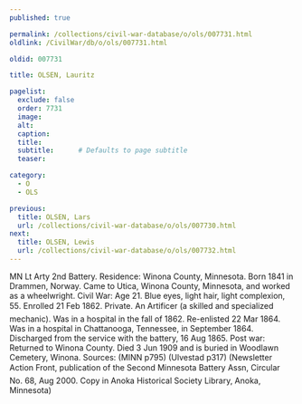```yaml
---
published: true

permalink: /collections/civil-war-database/o/ols/007731.html
oldlink: /CivilWar/db/o/ols/007731.html

oldid: 007731

title: OLSEN, Lauritz

pagelist:
  exclude: false
  order: 7731
  image: 
  alt:
  caption:
  title:
  subtitle:      # Defaults to page subtitle
  teaser:

category: 
  - O 
  - OLS

previous:
  title: OLSEN, Lars
  url: /collections/civil-war-database/o/ols/007730.html  
next:
  title: OLSEN, Lewis
  url: /collections/civil-war-database/o/ols/007732.html   
---
```

MN Lt Arty 2nd Battery. Residence: Winona County, Minnesota. Born 1841 in Drammen, Norway. Came to Utica, Winona County, Minnesota, and worked as a wheelwright. Civil War: Age 21. Blue eyes, light hair, light complexion, 5&#146;5&#148;. Enrolled 21 Feb 1862. Private. An Artificer (a skilled and specialized mechanic). Was in a hospital in the fall of 1862. Re-enlisted 22 Mar 1864. Was in a hospital in Chattanooga, Tennessee, in September 1864. Discharged from the service with the battery, 16 Aug 1865. Post war: Returned to Winona County. Died 3 Jun 1909 and is buried in Woodlawn Cemetery, Winona. Sources: (MINN p795) (Ulvestad p317) (Newsletter &#147;Action Front&#148;, publication of the Second Minnesota Battery Ass&#146;n, Circular No. 68, Aug 2000. Copy in Anoka Historical Society Library, Anoka, Minnesota)